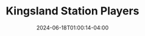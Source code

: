 ---
title: Kingsland Station Players
date: 2024-06-18T01:00:14-04:00
active: true
featured_image: Kingsland-Station-Players.webp
featured_image_alt: "Logo of the Kingsland Station Players featuring the iconic comedy and tragedy masks, encircled by the text 'Kingsland Station Players EST. 2023', symbolizing the theater’s establishment and its connection to the dramatic arts."
featured_image_caption: "Elegant black and white logo of the Kingsland Station Players, integrating traditional theater masks with a modern design, highlighting the year of establishment as 2023."
Founded: 2023
Socials: 
  Facebook: 
  Twitter: 
  Instagram: 
  Threads:
  Website: https://thegeorgiatrain.com/kingsland-station-players/
Phone: 19043703744
color: "#"
---
